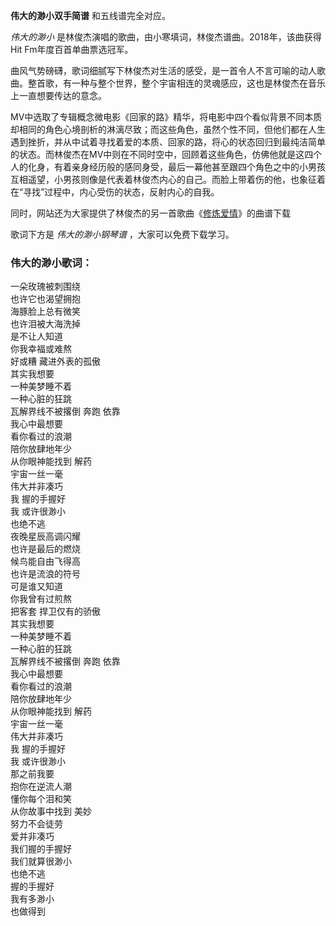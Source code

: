 

**伟大的渺小双手简谱** 和五线谱完全对应。

_伟大的渺小_ 是林俊杰演唱的歌曲，由小寒填词，林俊杰谱曲。2018年，该曲获得Hit Fm年度百首单曲票选冠军。

曲风气势磅礴，歌词细腻写下林俊杰对生活的感受，是一首令人不言可喻的动人歌曲。整首歌，有一种与整个世界，整个宇宙相连的灵魂感应，这也是林俊杰在音乐上一直想要传达的意念。

MV中选取了专辑概念微电影《回家的路》精华，将电影中四个看似背景不同本质却相同的角色心境剖析的淋漓尽致；而这些角色，虽然个性不同，但他们都在人生遇到挫折，并从中试着寻找着爱的本质、回家的路，将心的状态回归到最纯洁简单的状态。而林俊杰在MV中则在不同时空中，回顾着这些角色，仿佛他就是这四个人的化身，有着亲身经历般的感同身受，最后一幕他甚至跟四个角色之中的小男孩互相遥望，小男孩则像是代表着林俊杰内心的自己。而脸上带着伤的他，也象征着在“寻找”过程中，内心受伤的状态，反射内心的自我。

同时，网站还为大家提供了林俊杰的另一首歌曲《[修炼爱情](Music-1891-修炼爱情-林俊杰2013新歌.html "修炼爱情")》的曲谱下载

歌词下方是 _伟大的渺小钢琴谱_ ，大家可以免费下载学习。

### 伟大的渺小歌词：

一朵玫瑰被刺围绕  
也许它也渴望拥抱  
海豚脸上总有微笑  
也许泪被大海洗掉  
是不让人知道  
你我幸福或难熬  
好或糟 藏进外表的孤傲  
其实我想要  
一种美梦睡不着  
一种心脏的狂跳  
瓦解界线不被撂倒 奔跑 依靠  
我心中最想要  
看你看过的浪潮  
陪你放肆地年少  
从你眼神能找到 解药  
宇宙一丝一毫  
伟大并非凑巧  
我 握的手握好  
我 或许很渺小  
也绝不逃  
夜晚星辰高调闪耀  
也许是最后的燃烧  
候鸟能自由飞得高  
也许是流浪的符号  
可是谁又知道  
你我曾有过煎熬  
把客套 捍卫仅有的骄傲  
其实我想要  
一种美梦睡不着  
一种心脏的狂跳  
瓦解界线不被撂倒 奔跑 依靠  
我心中最想要  
看你看过的浪潮  
陪你放肆地年少  
从你眼神能找到 解药  
宇宙一丝一毫  
伟大并非凑巧  
我 握的手握好  
我 或许很渺小  
那之前我要  
抱你在逆流人潮  
懂你每个泪和笑  
从你故事中找到 美妙  
努力不会徒劳  
爱并非凑巧  
我们握的手握好  
我们就算很渺小  
也绝不逃  
握的手握好  
我有多渺小  
也做得到

